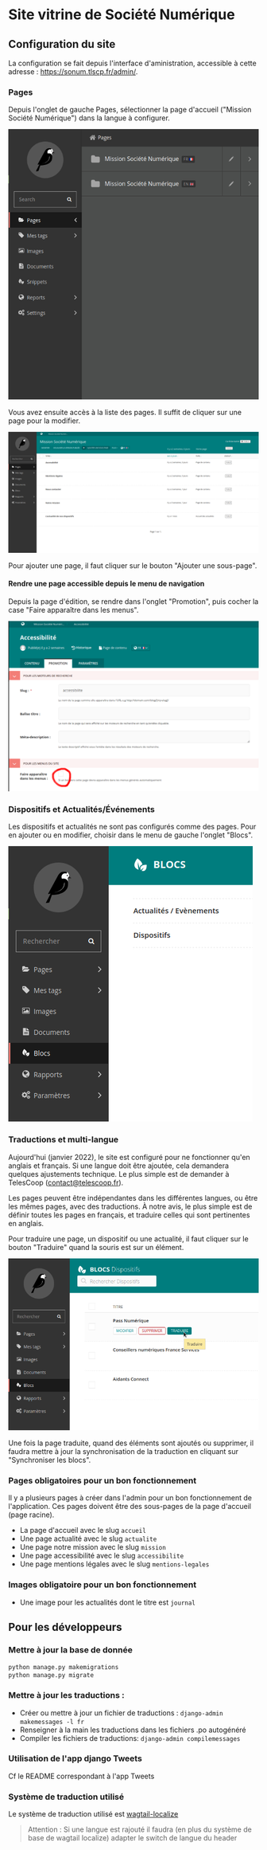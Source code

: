 # Site vitrine de Société Numérique

## Configuration du site

La configuration se fait depuis l'interface d'aministration, accessible à cette adresse :
https://sonum.tlscp.fr/admin/.

### Pages

Depuis l'onglet de gauche Pages, sélectionner la page d'accueil ("Mission Société Numérique")
dans la langue à configurer.

![](readme-images/select-home-page.png)

Vous avez ensuite accès à la liste des pages. Il suffit de cliquer sur une page pour la modifier.

![](readme-images/pages.png)

Pour ajouter une page, il faut cliquer sur le bouton "Ajouter une sous-page".

#### Rendre une page accessible depuis le menu de navigation

Depuis la page d'édition, se rendre dans l'onglet "Promotion", puis cocher la case
"Faire apparaître dans les menus".

![](readme-images/show-in-menus.png)

### Dispositifs et Actualités/Événements

Les dispositifs et actualités ne sont pas configurés comme des pages. Pour en ajouter ou en
modifier, choisir dans le menu de gauche l'onglet "Blocs".

![](readme-images/blocs.png)


### Traductions et multi-langue

Aujourd'hui (janvier 2022), le site est configuré pour ne fonctionner qu'en anglais et
français. Si une langue doit être ajoutée, cela demandera quelques ajustements technique.
Le plus simple est de demander à TelesCoop (contact@telescoop.fr).

Les pages peuvent être indépendantes dans les différentes langues, ou être les mêmes pages,
avec des traductions. À notre avis, le plus simple est de définir toutes les pages en
français, et traduire celles qui sont pertinentes en anglais.

Pour traduire une page, un dispositif ou une actualité, il faut cliquer sur le bouton
"Traduire" quand la souris est sur un élément.

![](readme-images/translate.png)

Une fois la page traduite, quand des éléments sont ajoutés ou supprimer, il faudra mettre
à jour la synchronisation de la traduction en cliquant sur "Synchroniser les blocs".


### Pages obligatoires pour un bon fonctionnement

Il y a plusieurs pages à créer dans l'admin pour un bon fonctionnement de l'application.
Ces pages doivent être des sous-pages de la page d'accueil (page racine).

- La page d'accueil avec le slug `accueil`
- Une page actualité avec le slug `actualite`
- Une page notre mission avec le slug `mission`
- Une page accessibilité avec le slug `accessibilite`
- Une page mentions légales avec le slug `mentions-legales`

### Images obligatoire pour un bon fonctionnement

- Une image pour les actualités dont le titre est `journal`

## Pour les développeurs

### Mettre à jour la base de donnée

    python manage.py makemigrations
    python manage.py migrate

### Mettre à jour les traductions :

- Créer ou mettre à jour un fichier de traductions :
    `django-admin makemessages -l fr`
- Renseigner à la main les traductions dans les fichiers .po autogénéré
- Compiler les fichiers de traductions:
    `django-admin compilemessages`

### Utilisation de l'app django Tweets

Cf le README correspondant à l'app Tweets


### Système de traduction utilisé

Le système de traduction utilisé est [wagtail-localize](https://www.wagtail-localize.org/)
> Attention : Si une langue est rajouté il faudra (en plus du système de base de wagtail localize) adapter le switch de langue du header
